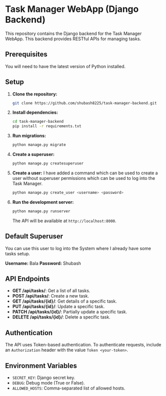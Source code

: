 # Task Manager WebApp (Django Backend)

This repository contains the Django backend for the Task Manager WebApp. This backend provides RESTful APIs for managing tasks.

## Prerequisites
You will need to have the latest version of Python installed.

## Setup

1. **Clone the repository:**

   ```bash
   git clone https://github.com/shubash8225/task-manager-backend.git
   ```

2. **Install dependencies:**

   ```bash
   cd task-manager-backend
   pip install -r requirements.txt
   ```

3. **Run migrations:**

   ```bash
   python manage.py migrate
   ```

4. **Create a superuser:**

   ```bash
   python manage.py createsuperuser
   ```
5. **Create a user:**
   I have added a command which can be used to create a user without superuser permissions which can be used to log into the Task Manager.

   ```bash
   python manage.py create_user <username> <password>
   ```

7. **Run the development server:**

   ```bash
   python manage.py runserver
   ```

   The API will be available at `http://localhost:8000`.

## Default Superuser
You can use this user to log into the System where I already have some tasks setup.

**Username:** Bala
**Password:** Shubash

## API Endpoints

- **GET /api/tasks/**: Get a list of all tasks.
- **POST /api/tasks/**: Create a new task.
- **GET /api/tasks/{id}/**: Get details of a specific task.
- **PUT /api/tasks/{id}/**: Update a specific task.
- **PATCH /api/tasks/{id}/**: Partially update a specific task.
- **DELETE /api/tasks/{id}/**: Delete a specific task.

## Authentication

The API uses Token-based authentication. To authenticate requests, include an `Authorization` header with the value `Token <your-token>`.

## Environment Variables

- `SECRET_KEY`: Django secret key.
- `DEBUG`: Debug mode (True or False).
- `ALLOWED_HOSTS`: Comma-separated list of allowed hosts.
